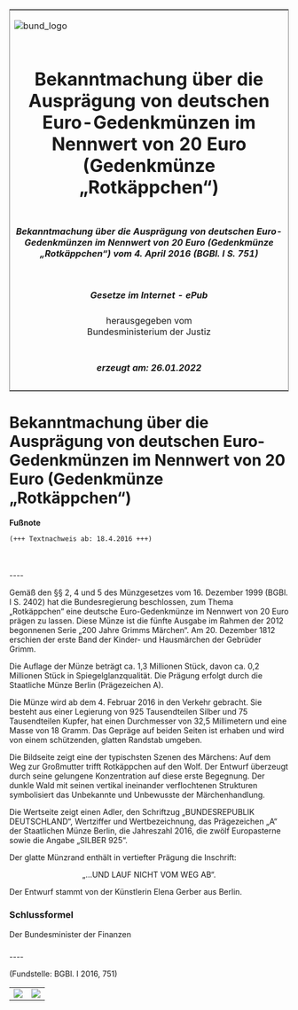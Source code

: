 <span id="DECKBLATT.html"></span>

<table border="0" frame="border" width="100%">

<tr valign="top">

<td align="left">

![bund\_logo](BfJ_2021_Web_de_de.gif)

</td>

<td align="right">

 

</td>

</tr>

<tr align="center" valign="middle">

<td colspan="2">

# Bekanntmachung über die Ausprägung von deutschen Euro-Gedenkmünzen im Nennwert von 20 Euro (Gedenkmünze „Rotkäppchen“)

</td>

</tr>

<tr align="center" valign="middle">

<td colspan="2">

##### Bekanntmachung über die Ausprägung von deutschen Euro-Gedenkmünzen im Nennwert von 20 Euro (Gedenkmünze „Rotkäppchen“) vom 4. April 2016 (BGBl. I S. 751)

</td>

</tr>

<tr align="center" valign="middle">

<td colspan="2">

  
  

##### Gesetze im Internet - ePub  
  
herausgegeben vom  
Bundesministerium der Justiz

</td>

</tr>

<tr align="center" valign="bottom">

<td colspan="2">

  
  

##### erzeugt am: 26.01.2022

</td>

</tr>

</table>

<span id="BJNR075100016.html"></span>

# Bekanntmachung über die Ausprägung von deutschen Euro-Gedenkmünzen im Nennwert von 20 Euro (Gedenkmünze „Rotkäppchen“)

<div>

  
**Fußnote**

<div class="jnhtml">

<div>

<div class="jurAbsatz">

  

``` 
(+++ Textnachweis ab: 18.4.2016 +++)

 
```

</div>

</div>

</div>

</div>

<span id="BJNR075100016BJNE000100000.html"></span>

###   
\----

<div>

<div class="jnhtml">

<div>

<div class="jurAbsatz">

Gemäß den §§ 2, 4 und 5 des Münzgesetzes vom 16. Dezember 1999 (BGBl. I
S. 2402) hat die Bundesregierung beschlossen, zum Thema „Rotkäppchen“
eine deutsche Euro-Gedenkmünze im Nennwert von 20 Euro prägen zu lassen.
Diese Münze ist die fünfte Ausgabe im Rahmen der 2012 begonnenen Serie
„200 Jahre Grimms Märchen“. Am 20. Dezember 1812 erschien der erste
Band der Kinder- und Hausmärchen der Gebrüder Grimm.

</div>

<div class="jurAbsatz">

Die Auflage der Münze beträgt ca. 1,3 Millionen Stück, davon ca. 0,2
Millionen Stück in Spiegelglanzqualität. Die Prägung erfolgt durch die
Staatliche Münze Berlin (Prägezeichen A).

</div>

<div class="jurAbsatz">

Die Münze wird ab dem 4. Februar 2016 in den Verkehr gebracht. Sie
besteht aus einer Legierung von 925 Tausendteilen Silber und 75
Tausendteilen Kupfer, hat einen Durchmesser von 32,5 Millimetern und
eine Masse von 18 Gramm. Das Gepräge auf beiden Seiten ist erhaben und
wird von einem schützenden, glatten Randstab umgeben.

</div>

<div class="jurAbsatz">

Die Bildseite zeigt eine der typischsten Szenen des Märchens: Auf dem
Weg zur Großmutter trifft Rotkäppchen auf den Wolf. Der Entwurf
überzeugt durch seine gelungene Konzentration auf diese erste
Begegnung. Der dunkle Wald mit seinen vertikal ineinander verflochtenen
Strukturen symbolisiert das Unbekannte und Unbewusste der
Märchenhandlung.

</div>

<div class="jurAbsatz">

Die Wertseite zeigt einen Adler, den Schriftzug „BUNDESREPUBLIK
DEUTSCHLAND“, Wertziffer und Wertbezeichnung, das Prägezeichen „A“ der
Staatlichen Münze Berlin, die Jahreszahl 2016, die zwölf Europasterne
sowie die Angabe „SILBER 925“.

</div>

<div class="jurAbsatz">

Der glatte Münzrand enthält in vertiefter Prägung die Inschrift:

</div>

<div class="jurAbsatz" style="text-align:center;">

„…UND LAUF NICHT VOM WEG AB“.

</div>

<div class="jurAbsatz">

Der Entwurf stammt von der Künstlerin Elena Gerber aus Berlin.

</div>

</div>

</div>

</div>

<span id="BJNR075100016BJNE000200000.html"></span>

### Schlussformel  

<div>

<div class="jnhtml">

<div>

<div class="jurAbsatz">

<span class="SP">Der Bundesminister der Finanzen</span>

</div>

</div>

</div>

</div>

<span id="BJNR075100016BJNE000300000.html"></span>

###   
\----

<div>

<div class="jnhtml">

<div>

<div class="jurAbsatz">

<div class="kommentar_Fundstelle">

(Fundstelle: BGBl. I 2016, 751)

</div>

</div>

  
  

|                                   |                                   |
| :-------------------------------- | :-------------------------------- |
| ![](bgbl1_2016_j0751-1_0010.jpeg) | ![](bgbl1_2016_j0751-1_0020.jpeg) |

</div>

</div>

</div>
